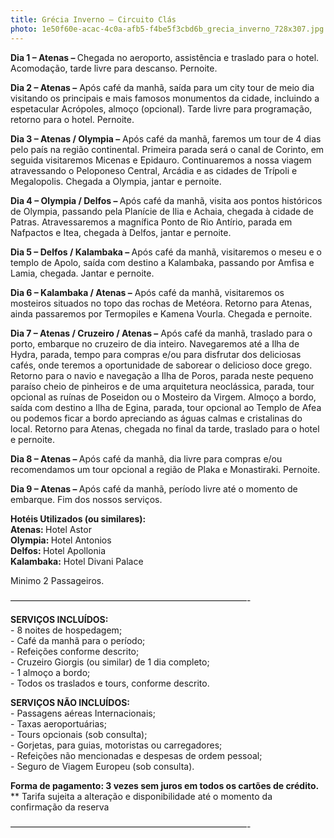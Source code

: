 ```yaml
---
title: Grécia Inverno – Circuito Clás
photo: 1e50f60e-acac-4c0a-afb5-f4be5f3cbd6b_grecia_inverno_728x307.jpg
---
```


<p><strong>Dia 1 &ndash; Atenas &ndash;&nbsp;</strong>Chegada no aeroporto, assist&ecirc;ncia e traslado para o hotel. Acomoda&ccedil;&atilde;o, tarde livre para descanso. Pernoite.</p>

<p><strong>Dia 2 &ndash; Atenas &ndash;</strong>&nbsp;Ap&oacute;s caf&eacute; da manh&atilde;, sa&iacute;da para um city tour de meio dia visitando os principais e mais famosos monumentos da cidade, incluindo a espetacular Acr&oacute;poles, almo&ccedil;o (opcional). Tarde livre para programa&ccedil;&atilde;o, retorno para o hotel. Pernoite.</p>

<p><strong>Dia 3 &ndash; Atenas / Olympia &ndash;</strong>&nbsp;Ap&oacute;s caf&eacute; da manh&atilde;, faremos um tour de 4 dias pelo pa&iacute;s na regi&atilde;o continental. Primeira parada ser&aacute; o canal de Corinto, em seguida visitaremos Micenas e Epidauro. Continuaremos a nossa viagem atravessando o Peloponeso Central, Arc&aacute;dia e as cidades de Tr&iacute;poli e Megalopolis. Chegada a Olympia, jantar e pernoite.</p>

<p><strong>Dia 4 &ndash; Olympia / Delfos &ndash;&nbsp;</strong>Ap&oacute;s caf&eacute; da manh&atilde;, visita aos pontos hist&oacute;ricos de Olympia, passando pela Plan&iacute;cie de Ilia e Achaia, chegada &agrave; cidade de Patras. Atravessaremos a magn&iacute;fica Ponto de Rio Ant&iacute;rio, parada em Nafpactos e Itea, chegada &agrave; Delfos, jantar e pernoite.</p>

<p><strong>Dia 5 &ndash; Delfos / Kalambaka &ndash;&nbsp;</strong>Ap&oacute;s caf&eacute; da manh&atilde;, visitaremos o meseu e o templo de Apolo, sa&iacute;da com destino a Kalambaka, passando por Amfisa e Lamia, chegada. Jantar e pernoite.</p>

<p><strong>Dia 6 &ndash; Kalambaka / Atenas &ndash;</strong>&nbsp;Ap&oacute;s caf&eacute; da manh&atilde;, visitaremos os mosteiros situados no topo das rochas de Met&eacute;ora. Retorno para Atenas, ainda passaremos por Termopiles e Kamena Vourla. Chegada e pernoite.</p>

<p><strong>Dia 7 &ndash; Atenas / Cruzeiro / Atenas &ndash;</strong>&nbsp;Ap&oacute;s caf&eacute; da manh&atilde;, traslado para o porto, embarque no cruzeiro de dia inteiro. Navegaremos at&eacute; a Ilha de Hydra, parada, tempo para compras e/ou para disfrutar dos deliciosas caf&eacute;s, onde teremos a oportunidade de saborear o delicioso doce grego. Retorno para o navio e navega&ccedil;&atilde;o a Ilha de Poros, parada neste pequeno para&iacute;so cheio de pinheiros e de uma arquitetura neocl&aacute;ssica, parada, tour opcional as ru&iacute;nas de Poseidon ou o Mosteiro da Virgem. Almo&ccedil;o a bordo, sa&iacute;da com destino a Ilha de Egina, parada, tour opcional ao Templo de Afea ou podemos ficar a bordo apreciando as &aacute;guas calmas e cristalinas do local. Retorno para Atenas, chegada no final da tarde, traslado para o hotel e pernoite.</p>

<p><strong>Dia 8 &ndash; Atenas &ndash;&nbsp;</strong>Ap&oacute;s caf&eacute; da manh&atilde;, dia livre para compras e/ou recomendamos um tour opcional a regi&atilde;o de Plaka e Monastiraki. Pernoite.</p>

<p><strong>Dia 9 &ndash; Atenas &ndash;&nbsp;</strong>Ap&oacute;s caf&eacute; da manh&atilde;, per&iacute;odo livre at&eacute; o momento de embarque. Fim dos nossos servi&ccedil;os.</p>

<p><strong>Hot&eacute;is Utilizados (ou similares):</strong><br />
<strong>Atenas:&nbsp;</strong>Hotel Astor<br />
<strong>Olympia:&nbsp;</strong>Hotel Antonios<br />
<strong>Delfos:&nbsp;</strong>Hotel Apollonia<br />
<strong>Kalambaka:</strong>&nbsp;Hotel Divani Palace</p>

<p>Minimo 2 Passageiros.</p>

<p>&mdash;&mdash;&mdash;&mdash;&mdash;&mdash;&mdash;&mdash;&mdash;&mdash;&mdash;&mdash;&mdash;&mdash;&mdash;&mdash;&mdash;&mdash;&mdash;&mdash;&mdash;&mdash;&mdash;&mdash;&mdash;&mdash;&mdash;-</p>

<p><strong>SERVI&Ccedil;OS INCLU&Iacute;DOS:</strong><br />
- 8 noites de hospedagem;<br />
- Caf&eacute; da manh&atilde; para o per&iacute;odo;<br />
- Refei&ccedil;&otilde;es conforme descrito;<br />
- Cruzeiro Giorgis (ou similar) de 1 dia completo;<br />
- 1 almo&ccedil;o a bordo;<br />
- Todos os traslados e tours, conforme descrito.</p>

<p><strong>SERVI&Ccedil;OS N&Atilde;O INCLU&Iacute;DOS:</strong><br />
- Passagens a&eacute;reas Internacionais;<br />
- Taxas aeroportu&aacute;rias;<br />
- Tours opcionais (sob consulta);<br />
- Gorjetas, para guias, motoristas ou carregadores;<br />
- Refei&ccedil;&otilde;es n&atilde;o mencionadas e despesas de ordem pessoal;<br />
- Seguro de Viagem Europeu (sob consulta).</p>

<p><strong>Forma de pagamento: 3 vezes sem juros em todos os cart&otilde;es de cr&eacute;dito.</strong><br />
** Tarifa sujeita a altera&ccedil;&atilde;o e disponibilidade at&eacute; o momento da confirma&ccedil;&atilde;o da reserva</p>

<p>&mdash;&mdash;&mdash;&mdash;&mdash;&mdash;&mdash;&mdash;&mdash;&mdash;&mdash;&mdash;&mdash;&mdash;&mdash;&mdash;&mdash;&mdash;&mdash;&mdash;&mdash;&mdash;&mdash;&mdash;&mdash;&mdash;&mdash;-</p>

